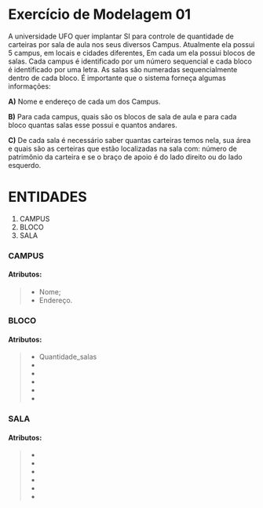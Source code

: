 # Exercício de Modelagem 01
A universidade UFO quer implantar SI para controle de quantidade de carteiras por sala de aula nos seus diversos Campus. Atualmente ela possui 5 campus, em locais e cidades diferentes, Em cada um ela possui blocos de salas. Cada campus é identificado por um número sequencial e cada bloco é identificado por uma letra. As salas são numeradas sequencialmente dentro de cada bloco. É importante que o sistema forneça algumas informações:

__A)__ Nome e endereço de cada um dos Campus.

__B)__ Para cada campus, quais são os blocos de sala de aula e para cada bloco quantas salas esse possui e quantos andares.

__C)__ De cada sala é necessário saber quantas carteiras temos nela, sua área e quais são as certeiras que estão localizadas na sala com: número de patrimônio da carteira e se o braço de apoio é do lado direito ou do lado esquerdo.

# ENTIDADES
1. CAMPUS
2. BLOCO
3. SALA

### CAMPUS
#### Atributos:
> - Nome;
> - Endereço.

### BLOCO
#### Atributos:
> - Quantidade_salas
> - 
> - 
> - 
> - 
> - 

### SALA
#### Atributos:
> - 
> - 
> - 
> - 
> - 
> - 